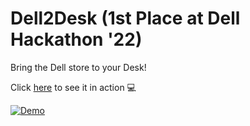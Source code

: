 # Dell2Desk (1st Place at Dell Hackathon '22)
Bring the Dell store to your Desk! 

Click [here](https://www.youtube.com/watch?v=af54lo7qwRw) to see it in action 💻

[![Demo](https://github.com/pavangovu/Dell2Desk/assets/70082921/7976a0e8-5ec2-43dd-a7ff-91e0770a87bc)](https://www.youtube.com/watch?v=Ljj1wGFJqPY)

